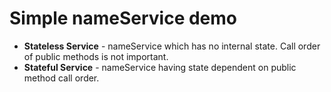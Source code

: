 # Simple nameService demo

* __Stateless Service__ - nameService which has no internal state. Call order of public methods is not important.
* __Stateful Service__ - nameService having state dependent on public method call order.
